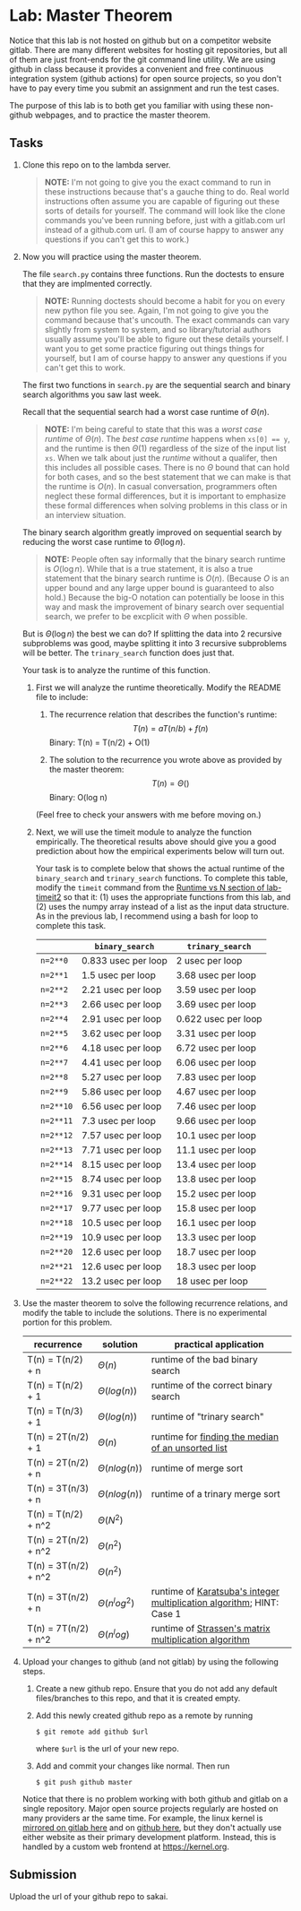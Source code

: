 # Lab: Master Theorem

Notice that this lab is not hosted on github but on a competitor website gitlab.
There are many different websites for hosting git repositories,
but all of them are just front-ends for the git command line utility.
We are using github in class because it provides a convenient and free continuous integration system (github actions) for open source projects,
so you don't have to pay every time you submit an assignment and run the test cases.

The purpose of this lab is to both get you familiar with using these non-github webpages, and to practice the master theorem.

## Tasks

1. Clone this repo on to the lambda server.

    > **NOTE:**
    > I'm not going to give you the exact command to run in these instructions because that's a gauche thing to do.
    > Real world instructions often assume you are capable of figuring out these sorts of details for yourself.
    > The command will look like the clone commands you've been running before, just with a gitlab.com url instead of a github.com url.
    > (I am of course happy to answer any questions if you can't get this to work.)

1. Now you will practice using the master theorem.

    The file `search.py` contains three functions.
    Run the doctests to ensure that they are implmented correctly.

    > **NOTE:**
    > Running doctests should become a habit for you on every new python file you see.
    > Again, I'm not going to give you the command because that's uncouth.
    > The exact commands can vary slightly from system to system,
    > and so library/tutorial authors usually assume you'll be able to figure out these details yourself.
    > I want you to get some practice figuring out things things for yourself,
    > but I am of course happy to answer any questions if you can't get this to work.

    The first two functions in `search.py` are the sequential search and binary search algorithms you saw last week.

    Recall that the sequential search had a worst case runtime of $\Theta(n)$.

    > **NOTE:**
    > I'm being careful to state that this was a *worst case runtime* of $\Theta(n)$.
    > The *best case runtime* happens when `xs[0] == y`,
    > and the runtime is then $\Theta(1)$ regardless of the size of the input list `xs`.
    > When we talk about just the *runtime* without a qualifer,
    > then this includes all possible cases.
    > There is no $\Theta$ bound that can hold for both cases,
    > and so the best statement that we can make is that the runtime is $O(n)$.
    > In casual conversation, programmers often neglect these formal differences,
    > but it is important to emphasize these formal differences when solving problems in this class or in an interview situation.

    The binary search algorithm greatly improved on sequential search by reducing the worst case runtime to $\Theta(\log n)$.

    > **NOTE:**
    > People often say informally that the binary search runtime is $O(\log n)$.
    > While that is a true statement, it is also a true statement that the binary search runtime is $O(n)$.
    > (Because $O$ is an upper bound and any large upper bound is guaranteed to also hold.)
    > Because the big-O notation can potentially be loose in this way and mask the improvement of binary search over sequential search,
    > we prefer to be excplicit with $\Theta$ when possible.

    But is $\Theta(\log n)$ the best we can do?
    If splitting the data into 2 recursive subproblems was good,
    maybe splitting it into 3 recursive subproblems will be better.
    The `trinary_search` function does just that.

    Your task is to analyze the runtime of this function.

    1. First we will analyze the runtime theoretically.
        Modify the README file to include:
    
        1. The recurrence relation that describes the function's runtime:
            $$T(n) = aT(n/b) + f(n)$$
            Binary: T(n) = T(n/2) + O(1)
    
        1. The solution to the recurrence you wrote above as provided by the master theorem:
            $$T(n) = \Theta()$$
            Binary: O(log n)

        (Feel free to check your answers with me before moving on.)
    
    1. Next, we will use the timeit module to analyze the function empirically.
        The theoretical results above should give you a good prediction about how the empirical experiments below will turn out.

        Your task is to complete below that shows the actual runtime of the `binary_search` and `trinary_search` functions.
        To complete this table, modify the `timeit` command from the [Runtime vs N section of lab-timeit2](https://github.com/mikeizbicki/lab-timeit2#runtime-vs-n) so that it: (1) uses the appropriate functions from this lab, and (2) uses the numpy array instead of a list as the input data structure.
        As in the previous lab, I recommend using a bash for loop to complete this task.

        |                | `binary_search`           | `trinary_search`      |
        | -------------- | ------------------------- | --------------------- | 
        | `n=2**0`       |    0.833 usec per loop    |    2 usec per loop    |
        | `n=2**1`       |    1.5 usec per loop      |    3.68 usec per loop |
        | `n=2**2`       |    2.21 usec per loop     |   3.59 usec per loop  |
        | `n=2**3`       |    2.66 usec per loop     |   3.69 usec per loop  |
        | `n=2**4`       |    2.91 usec per loop     |  0.622 usec per loop  |
        | `n=2**5`       |    3.62 usec per loop     |    3.31 usec per loop |
        | `n=2**6`       |    4.18 usec per loop     |   6.72 usec per loop  |
        | `n=2**7`       |    4.41 usec per loop     |    6.06 usec per loop |
        | `n=2**8`       |    5.27 usec per loop     |   7.83 usec per loop  |
        | `n=2**9`       |    5.86 usec per loop     |   4.67 usec per loop  |
        | `n=2**10`      |    6.56 usec per loop     |   7.46 usec per loop  |
        | `n=2**11`      |    7.3 usec per loop      |   9.66 usec per loop  |
        | `n=2**12`      |    7.57 usec per loop     |   10.1 usec per loop  |
        | `n=2**13`      |    7.71 usec per loop     |   11.1 usec per loop  |
        | `n=2**14`      |    8.15 usec per loop     |   13.4 usec per loop  |
        | `n=2**15`      |    8.74 usec per loop     |   13.8 usec per loop  |
        | `n=2**16`      |    9.31 usec per loop     |   15.2 usec per loop  |
        | `n=2**17`      |    9.77 usec per loop     |   15.8 usec per loop  |
        | `n=2**18`      |    10.5 usec per loop     |   16.1 usec per loop  |
        | `n=2**19`      |    10.9 usec per loop     |   13.3 usec per loop  |
        | `n=2**20`      |    12.6 usec per loop     |   18.7 usec per loop  |
        | `n=2**21`      |    12.6 usec per loop     |   18.3 usec per loop  |
        | `n=2**22`      |    13.2 usec per loop     |    18 usec per loop   |


1. Use the master theorem to solve the following recurrence relations,
    and modify the table to include the solutions.
    There is no experimental portion for this problem.

    | recurrence           | solution                       | practical application                     |
    | -------------------- | ------------------------------ | ----------------------------------------- |
    | T(n) = T(n/2) + n    | $\Theta(n  )$                  | runtime of the bad binary search          |
    | T(n) = T(n/2) + 1    | $\Theta( log(n) )$               | runtime of the correct binary search      |
    | T(n) = T(n/3) + 1    | $\Theta( log(n)             )$ | runtime of "trinary search"               |
    | T(n) = 2T(n/2) + 1   | $\Theta( n                  )$ | runtime for [finding the median of an unsorted list](https://en.wikipedia.org/wiki/Quickselect) |
    | T(n) = 2T(n/2) + n   | $\Theta( nlog(n)            )$ | runtime of merge sort                     |
    | T(n) = 3T(n/3) + n   | $\Theta( nlog(n)            )$ | runtime of a trinary merge sort           |
    | T(n) = T(n/2) + n^2  | $\Theta( N^2                )$ |                                           |
    | T(n) = 2T(n/2) + n^2 | $\Theta( n^2                )$ |                                           |
    | T(n) = 3T(n/2) + n^2 | $\Theta( n^2                )$ |                                           |
    | T(n) = 3T(n/2) + n   | $\Theta( n^log^2                )$ | runtime of [Karatsuba's integer multiplication algorithm](https://en.wikipedia.org/wiki/Karatsuba_algorithm); HINT: Case 1 |
    | T(n) = 7T(n/2) + n^2 | $\Theta( n^log              )$ | runtime of [Strassen's matrix multiplication algorithm](https://en.wikipedia.org/wiki/Strassen_algorithm) |

1. Upload your changes to github (and not gitlab) by using the following steps.

    1. Create a new github repo.
        Ensure that you do not add any default files/branches to this repo, and that it is created empty.

    1. Add this newly created github repo as a remote by running
        ```
        $ git remote add github $url
        ```
        where `$url` is the url of your new repo.

    1. Add and commit your changes like normal.
        Then run
        ```
        $ git push github master
        ```
    
    Notice that there is no problem working with both github and gitlab on a single repository.
    Major open source projects regularly are hosted on many providers ar the same time.
    For example, the linux kernel is [mirrored on gitlab here](https://gitlab.com/linux-kernel/linux) and on [github here](https://github.com/torvalds/linux),
    but they don't actually use either website as their primary development platform.
    Instead, this is handled by a custom web frontend at <https://kernel.org>.

## Submission

Upload the url of your github repo to sakai.
